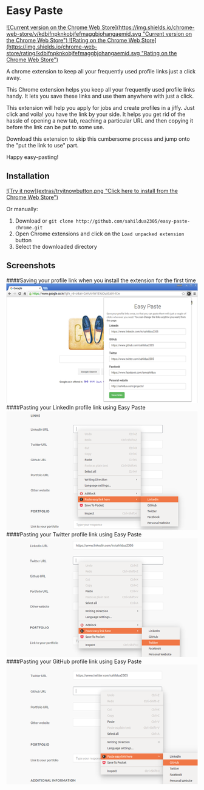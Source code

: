 # Easy Paste
<a href="https://chrome.google.com/webstore/detail/easy-paste/kdbifnpknkobjfefmaggbjohangaemid" target="_blank">
  ![Current version on the Chrome Web Store](https://img.shields.io/chrome-web-store/v/kdbifnpknkobjfefmaggbjohangaemid.svg "Current version on the Chrome Web Store")
</a>
<a href="https://chrome.google.com/webstore/detail/easy-paste/kdbifnpknkobjfefmaggbjohangaemid" target="_blank">
  ![Rating on the Chrome Web Store](https://img.shields.io/chrome-web-store/rating/kdbifnpknkobjfefmaggbjohangaemid.svg "Rating on the Chrome Web Store")
</a>

A chrome extension to keep all your frequently used profile links just a click away.

This Chrome extension helps you keep all your frequently used profile links handy. It lets you save these links and use them anywhere with just a click.

This extension will help you apply for jobs and create profiles in a jiffy. Just click and voila! you have the link by your side. It helps you get rid of the hassle of opening a new tab, reaching a particular URL and then copying it before the link can be put to some use.

Download this extension to skip this cumbersome process and jump onto the "put the link to use" part.

Happy easy-pasting!

Installation
------------

<a href="https://chrome.google.com/webstore/detail/easy-paste/kdbifnpknkobjfefmaggbjohangaemid" target="_blank">
  ![Try it now](extras/tryitnowbutton.png "Click here to install from the Chrome Web Store")
</a>

Or manually:

1. Download or `git clone http://github.com/sahildua2305/easy-paste-chrome.git`
2. Open Chrome extensions and click on the `Load unpacked extension` button
3. Select the downloaded directory


Screenshots
-----------

####Saving your profile link when you install the extension for the first time
![Screenshot](extras/rsz_selection_075.png)
####Pasting your LinkedIn profile link using Easy Paste
![Screenshot](extras/rsz_linkedin_full.png)
####Pasting your Twitter profile link using Easy Paste
![Screenshot](extras/rsz_twitter_full.png)
####Pasting your GitHub profile link using Easy Paste
![Screenshot](extras/rsz_github_full.png)
